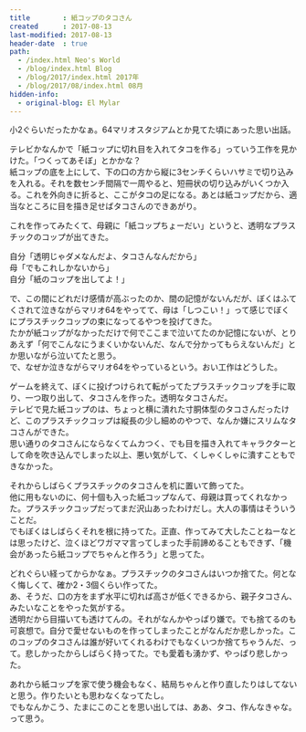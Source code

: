 ```yaml
---
title        : 紙コップのタコさん
created      : 2017-08-13
last-modified: 2017-08-13
header-date  : true
path:
  - /index.html Neo's World
  - /blog/index.html Blog
  - /blog/2017/index.html 2017年
  - /blog/2017/08/index.html 08月
hidden-info:
  - original-blog: El Mylar
---
```


小2ぐらいだったかなぁ。64マリオスタジアムとか見てた頃にあった思い出話。

テレビかなんかで「紙コップに切れ目を入れてタコを作る」っていう工作を見かけた。「つくってあそぼ」とかかな？  
紙コップの底を上にして、下の口の方から縦に3センチくらいハサミで切り込みを入れる。それを数センチ間隔で一周やると、短冊状の切り込みがいくつか入る。これを外向きに折ると、ここがタコの足になる。あとは紙コップだから、適当なところに目を描き足せばタコさんのできあがり。

これを作ってみたくて、母親に「紙コップちょーだい」というと、透明なプラスチックのコップが出てきた。

自分「透明じゃダメなんだよ、タコさんなんだから」  
母「でもこれしかないから」  
自分「紙のコップを出してよ！」

で、この間にどれだけ感情が高ぶったのか、間の記憶がないんだが、ぼくはふてくされて泣きながらマリオ64をやってて、母は「しつこい！」って感じでぼくにプラスチックコップの束になってるやつを投げてきた。  
たかが紙コップがなかっただけで何でここまで泣いてたのか記憶にないが、とりあえず「何でこんなにうまくいかないんだ、なんで分かってもらえないんだ」とか思いながら泣いてたと思う。  
で、なぜか泣きながらマリオ64をやっているという。おい工作はどうした。

ゲームを終えて、ぼくに投げつけられて転がってたプラスチックコップを手に取り、一つ取り出して、タコさんを作った。透明なタコさんだ。  
テレビで見た紙コップのは、ちょっと横に潰れた寸胴体型のタコさんだったけど、このプラスチックコップは縦長の少し細めのやつで、なんか嫌にスリムなタコさんができた。  
思い通りのタコさんにならなくてムカつく、でも目を描き入れてキャラクターとして命を吹き込んでしまった以上、悪い気がして、くしゃくしゃに潰すこともできなかった。

それからしばらくプラスチックのタコさんを机に置いて飾ってた。  
他に用もないのに、何十個も入った紙コップなんて、母親は買ってくれなかった。プラスチックコップだってまだ沢山あったわけだし。大人の事情はそういうことだ。  
でもぼくはしばらくそれを根に持ってた。正直、作ってみて大したことねーなとは思ったけど、泣くほどワガママ言ってしまった手前諦めることもできず、「機会があったら紙コップでちゃんと作ろう」と思ってた。

どれぐらい経ってからかなぁ。プラスチックのタコさんはいつか捨てた。何となく悔しくて、確か2・3個くらい作ってた。  
あ、そうだ、口の方をまず水平に切れば高さが低くできるから、親子タコさん、みたいなことをやった気がする。  
透明だから目描いても透けてんの。それがなんかやっぱり嫌で。でも捨てるのも可哀想で。自分で愛せないものを作ってしまったことがなんだか悲しかった。このコップのタコさんは誰が好いてくれるわけでもなくいつか捨てちゃうんだ、って。悲しかったからしばらく持ってた。でも愛着も湧かず、やっぱり悲しかった。

あれから紙コップを家で使う機会もなく、結局ちゃんと作り直したりはしてないと思う。作りたいとも思わなくなってたし。  
でもなんかこう、たまにこのことを思い出しては、ああ、タコ、作んなきゃな。って思う。
